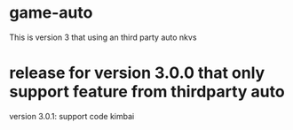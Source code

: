 # game-auto
This is version 3 that using an third party auto nkvs
# release for version 3.0.0 that only support feature from thirdparty auto
version 3.0.1: support code kimbai
